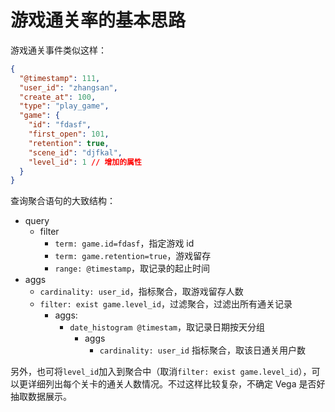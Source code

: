 # 游戏通关率的基本思路

游戏通关事件类似这样：

```json
{
  "@timestamp": 111,
  "user_id": "zhangsan",
  "create_at": 100,
  "type": "play_game",
  "game": {
    "id": "fdasf",
    "first_open": 101,
    "retention": true,
    "scene_id": "djfkal",
    "level_id": 1 // 增加的属性
  }
}
```

查询聚合语句的大致结构：

- query
  - filter
    - `term: game.id=fdasf`，指定游戏 id
    - `term: game.retention=true`，游戏留存
    - `range: @timestamp`，取记录的起止时间
- aggs
  - `cardinality: user_id`，指标聚合，取游戏留存人数
  - `filter: exist game.level_id`，过滤聚合，过滤出所有通关记录
    - aggs:
      - `date_histogram @timestam`，取记录日期按天分组
        - aggs
          - `cardinality: user_id` 指标聚合，取该日通关用户数

另外，也可将`level_id`加入到聚合中（取消`filter: exist game.level_id`），可以更详细列出每个关卡的通关人数情况。不过这样比较复杂，不确定 Vega 是否好抽取数据展示。
